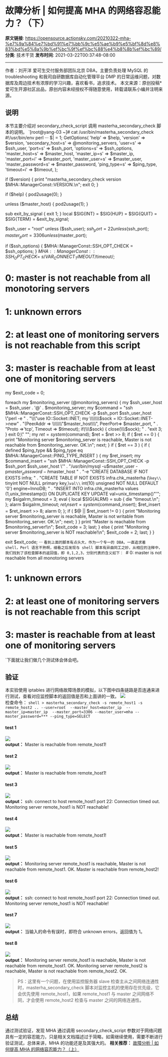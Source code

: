 # 故障分析 | 如何提高 MHA 的网络容忍能力？（下）

**原文链接**: https://opensource.actionsky.com/20210322-mha-%e7%9a%84%e7%bd%91%e7%bb%9c%e5%ae%b9%e5%bf%8d%e8%83%bd%e5%8a%9b%ef%bc%9f%ef%bc%88%e4%b8%8b%ef%bc%89/
**分类**: 技术干货
**发布时间**: 2021-03-22T00:37:48-08:00

---

作者：刘开洋
爱可生交付服务部团队北京 DBA，主要负责处理 MySQL 的 troubleshooting 和我司自研数据库自动化管理平台 DMP 的日常运维问题，对数据库及周边技术有浓厚的学习兴趣，喜欢看书，追求技术。
本文来源：原创投稿*爱可生开源社区出品，原创内容未经授权不得随意使用，转载请联系小编并注明来源。
## 说明
本节主要介绍对 secondary_check_script 调用 masterha_secondary_check 脚本的说明。
`[root@yang-03 ~]# cat /usr/bin/masterha_secondary_check
#!/usr/bin/env perl
···
$| = 1;
GetOptions(
  'help'              => \$help,
  'version'           => \$version,
  'secondary_host=s'  => \@monitoring_servers,
  'user=s'            => \$ssh_user,
  'port=s'            => \$ssh_port,
  'options=s'         => \$ssh_options,
  'master_host=s'     => \$master_host,
  'master_ip=s'       => \$master_ip,
  'master_port=i'     => \$master_port,
  'master_user=s'     => \$master_user,
  'master_password=s' => \$master_password,
  'ping_type=s'       => \$ping_type,
  'timeout=i'         => \$timeout,
);
 
if ($version) {
  print "masterha_secondary_check version $MHA::ManagerConst::VERSION.\n";
  exit 0;
}
 
if ($help) {
  pod2usage(0);
}
 
unless ($master_host) {
  pod2usage(1);
}
 
sub exit_by_signal {
  exit 1;
}
local $SIG{INT} = $SIG{HUP} = $SIG{QUIT} = $SIG{TERM} = \&exit_by_signal;
 
$ssh_user    = "root" unless ($ssh_user);
$ssh_port    = 22     unless ($ssh_port);
$master_port = 3306   unless ($master_port);
 
if ($ssh_options) {
  $MHA::ManagerConst::SSH_OPT_CHECK = $ssh_options;
}
$MHA::ManagerConst::SSH_OPT_CHECK =~ s/VAR_CONNECT_TIMEOUT/$timeout/;
 
# 0: master is not reachable from all monotoring servers
# 1: unknown errors
# 2: at least one of monitoring servers is not reachable from this script
# 3: master is reachable from at least one of monitoring servers
my $exit_code = 0;
 
foreach my $monitoring_server (@monitoring_servers) {
  my $ssh_user_host = $ssh_user . '@' . $monitoring_server;
  my $command =
"ssh $MHA::ManagerConst::SSH_OPT_CHECK -p $ssh_port $ssh_user_host \"perl -e "
    . "\\\"use IO::Socket::INET; my \\\\\\\$sock = IO::Socket::INET->new"
    . "(PeerAddr => \\\\\\\"$master_host\\\\\\\", PeerPort=> $master_port, "
    . "Proto =>'tcp', Timeout => $timeout); if(\\\\\\\$sock) { close(\\\\\\\$sock); "
    . "exit 3; } exit 0;\\\" \"";
  my $ret = system($command);
  $ret = $ret >> 8;
  if ( $ret == 0 ) {
    print
"Monitoring server $monitoring_server is reachable, Master is not reachable from $monitoring_server. OK.\n";
    next;
  }
  if ( $ret == 3 ) {
    if ( defined $ping_type
      && $ping_type eq $MHA::ManagerConst::PING_TYPE_INSERT )
    {
      my $ret_insert;
      my $command_insert =
          "ssh $MHA::ManagerConst::SSH_OPT_CHECK -p $ssh_port $ssh_user_host \'"
        . "/usr/bin/mysql -u$master_user -p$master_password -h$master_host "
        . "-e \"CREATE DATABASE IF NOT EXISTS infra; "
        . "CREATE TABLE IF NOT EXISTS infra.chk_masterha (\\`key\\` tinyint NOT NULL primary key,\\`val\\` int(10) unsigned NOT NULL DEFAULT '0'\) engine=InnoDB; "
        . "INSERT INTO infra.chk_masterha values (1,unix_timestamp()) ON DUPLICATE KEY UPDATE val=unix_timestamp()\"\'";
      my $sigalrm_timeout = 3;
      eval {
        local $SIG{ALRM} = sub {
          die "timeout.\n";
        };
        alarm $sigalrm_timeout;
        $ret_insert = system($command_insert);
        $ret_insert = $ret_insert >> 8;
        alarm 0;
      };
      if ( $@ || $ret_insert != 0 ) {
        print
"Monitoring server $monitoring_server is reachable, Master is not writable from $monitoring_server. OK.\n";
        next;
      }
    }
    print "Master is reachable from $monitoring_server!\n";
    $exit_code = 3;
    last;
  }
  else {
    print "Monitoring server $monitoring_server is NOT reachable!\n";
    $exit_code = 2;
    last;
  }
}
 
exit $exit_code;
···
`看到上面的脚本有点头大，作为一个专一的 DBA，一直追求着 shell，Perl 语言不熟啊，细看之后发现与 shell 脚本有异曲同工之妙，从相应的注释中，我们找到了该检查脚本的返回值，即 0,1,2,3，分别代表的含义如下：
`# 0: master is not reachable from all monotoring servers
# 1: unknown errors
# 2: at least one of monitoring servers is not reachable from this script
# 3: master is reachable from at least one of monitoring servers
`下面就让我们做几个测试体会体会吧。
## 验证
本实验使用 iptables 进行网络故障场景的模拟，以下图中四条链路是否连通来进行测试，查看对应监控脚本的返回值是否和上面讲的一致。
![](https://opensource.actionsky.com/wp-content/uploads/2021/03/图片1-1.png)											
检查命令：
`shell > masterha_secondary_check -s remote_host1 -s remote_host2 .. --user=root  --master_host=master_ip  --master_ip=master_ip  --master_port=3306 --master_user=mha --master_password=*** --ping_type=SELECT`
#### test 1
![](https://opensource.actionsky.com/wp-content/uploads/2021/03/图片2-2.png)											
**output：**
Master is reachable from remote_host1!
#### test 2
![](https://opensource.actionsky.com/wp-content/uploads/2021/03/图片3-3.png)											
**output：**
Master is reachable from remote_host1!
#### test 3
![](https://opensource.actionsky.com/wp-content/uploads/2021/03/图片4-4.png)											
**output：**
ssh: connect to host remote_host1 port 22: Connection timed out.
Monitoring server remote_host1 is NOT reachable!
#### test 4
![](https://opensource.actionsky.com/wp-content/uploads/2021/03/图片5-5.png)											
**output：**
Master is reachable from remote_host1!
#### test 5
![](https://opensource.actionsky.com/wp-content/uploads/2021/03/图片6-6.png)											
**output：**
Monitoring server remote_host1 is reachable, Master is not reachable from remote_host1. OK.
Master is reachable from remote_host2!
#### test 6
![](https://opensource.actionsky.com/wp-content/uploads/2021/03/图片7-7.png)											
**output：**
ssh: connect to host remote_host1 port 22: Connection timed out.
Monitoring server remote_host1 is NOT reachable!
#### test 7
![](https://opensource.actionsky.com/wp-content/uploads/2021/03/图片8.png)											
**output：**
当输入的命令有误时，即符合 unknown errors，返回值为 1。
#### test 8
![](https://opensource.actionsky.com/wp-content/uploads/2021/03/图片9-9.png)											
**output：**
Monitoring server remote_host1 is reachable, Master is not reachable from remote_host1. OK.
Monitoring server remote_host2 is reachable, Master is not reachable from remote_host2. OK.
> PS：这里有一个问题，在使用监控服务器 slave 检查主从之间网络连通性时，masterha_secondary_check 脚本对监控主机的使用存在优先级，它会优先使用 remote_host1，如果 remote_host1 与 master 之间网络不同，才会使用 remote_host2 检查与 master 之间的网络连通性。
## 总结
通过测试验证，发现 MHA 通过调用 secondary_check_script 参数对于网络问题具有一定的容忍能力，只是相关文档描述过于简略，如需继续使用，需要不断进行验证测试，总体来讲，MHA 的功能还是及其强大的。
**相关推荐：**
[故障分析 | 如何提高 MHA 的网络容忍能力？（上）](https://opensource.actionsky.com/20210315-mha/)